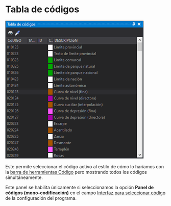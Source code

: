 # Tabla de códigos

![Panel tabla de códigos mostrando el código 020123 como código activo](../../../.gitbook/assets/paneltablacodigos.png)

Este permite seleccionar el código activo al estilo de cómo lo haríamos con la [barra de herramientas Código](../barras-de-herramientas/codigo.md) pero mostrando todos los códigos simultáneamente.

Este panel se habilita únicamente si seleccionamos la opción **Panel de códigos (mono-codificación)** en el campo [Interfaz para seleccionar código](../cuadros-de-dialogo/configuracion/diging.md#interfaz-para-seleccionar-codigo) de la configuración del programa.
